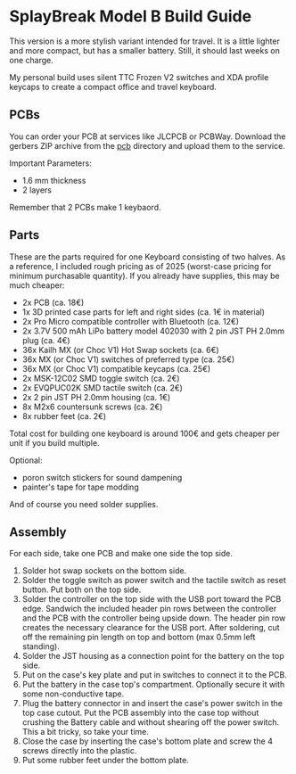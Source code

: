 # SplayBreak Model B Build Guide

This version is a more stylish variant intended for travel. It is a little lighter and more compact, but has a smaller battery. Still, it should last weeks on one charge.

My personal build uses silent TTC Frozen V2 switches and XDA profile keycaps to create a compact office and travel keyboard.

## PCBs

You can order your PCB at services like JLCPCB or PCBWay. Download the gerbers ZIP archive from the [pcb](./pcb/) directory and upload them to the service.

Important Parameters:

- 1.6 mm thickness
- 2 layers

Remember that 2 PCBs make 1 keybaord.

## Parts

These are the parts required for one Keyboard consisting of two halves. As a reference, I included rough pricing as of 2025 (worst-case pricing for minimum purchasable quantity). If you already have supplies, this may be much cheaper:

- 2x PCB (ca. 18€)
- 1x 3D printed case parts for left and right sides (ca. 1€ in material)
- 2x Pro Micro compatible controller with Bluetooth (ca. 12€)
- 2x 3.7V 500 mAh LiPo battery model 402030 with 2 pin JST PH 2.0mm plug (ca. 4€)
- 36x Kailh MX (or Choc V1) Hot Swap sockets (ca. 6€)
- 36x MX (or Choc V1) switches of preferred type (ca. 25€)
- 36x MX (or Choc V1) compatible keycaps (ca. 25€)
- 2x MSK-12C02 SMD toggle switch (ca. 2€)
- 2x EVQPUC02K SMD tactile switch (ca. 2€)
- 2x 2 pin JST PH 2.0mm housing (ca. 1€)
- 8x M2x6 countersunk screws (ca. 2€)
- 8x rubber feet (ca. 2€)

Total cost for building one keyboard is around 100€ and gets cheaper per unit if you build multiple.

Optional:

- poron switch stickers for sound dampening
- painter's tape for tape modding

And of course you need solder supplies.

## Assembly

For each side, take one PCB and make one side the top side.

1. Solder hot swap sockets on the bottom side.
2. Solder the toggle switch as power switch and the tactile switch as reset button. Put both on the top side.
3. Solder the controller on the top side with the USB port toward the PCB edge. Sandwich the included header pin rows between the controller and the PCB with the controller being upside down. The header pin row creates the necessary clearance for the USB port. After soldering, cut off the remaining pin length on top and bottom (max 0.5mm left standing).
4. Solder the JST housing as a connection point for the battery on the top side.
5. Put on the case's key plate and put in switches to connect it to the PCB.
6. Put the battery in the case top's compartment. Optionally secure it with some non-conductive tape.
7. Plug the battery connector in and insert the case's power switch in the top case cutout. Put the PCB assembly into the case top without crushing the Battery cable and without shearing off the power switch. This a bit tricky, so take your time.
8. Close the case by inserting the case's bottom plate and screw the 4 screws directly into the plastic.
9. Put some rubber feet under the bottom plate.
